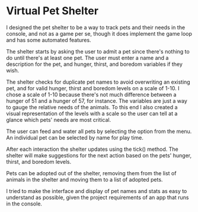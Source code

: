 # Virtual Pet Shelter


I designed the pet shelter to be a way to track pets and their needs in the console, and not as a game per se, though it does implement the game loop and has some automated features.

The shelter starts by asking the user to admit a pet since there's nothing to do until there's at least one pet. The user must enter a name and a description for the pet, and hunger, thirst, and boredom variables if they wish.

The shelter checks for duplicate pet names to avoid overwriting an existing pet, and for valid hunger, thirst and boredom levels on a scale of 1-10. I chose a scale of 1-10 because there's not much difference between a hunger of 51 and a hunger of 57, for instance. The variables are just a way to gauge the relative needs of the animals. To this end I also created a visual representation of the levels with a scale so the user can tell at a glance which pets' needs are most critical. 

The user can feed and water all pets by selecting the option from the menu. An individual pet can be selected by name for play time.

After each interaction the shelter updates using the tick() method. The shelter will make suggestions for the next action based on the pets' hunger, thirst, and boredom levels. 

Pets can be adopted out of the shelter, removing them from the list of animals in the shelter and moving them to a list of adopted pets.

I tried to make the interface and display of pet names and stats as easy to understand as possible, given the project requirements of an app that runs in the console.